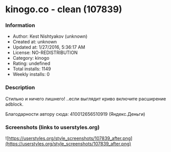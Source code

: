 # kinogo.co - clean (107839)

### Information
- Author: Kest Nishtyakov (unknown)
- Created at: unknown
- Updated at: 1/27/2016, 5:36:17 AM
- License: NO-REDISTRIBUTION
- Category: kinogo
- Rating: undefined
- Total installs: 1149
- Weekly installs: 0


### Description
Стильно и ничего лишнего!
..если выглядит криво включите расширение adblock.

Благодарности автору сюда: 410012656510919 (Яндекс.Деньги)


### Screenshots (links to userstyles.org)
![https://userstyles.org/style_screenshots/107839_after.png](https://userstyles.org/style_screenshots/107839_after.png)


